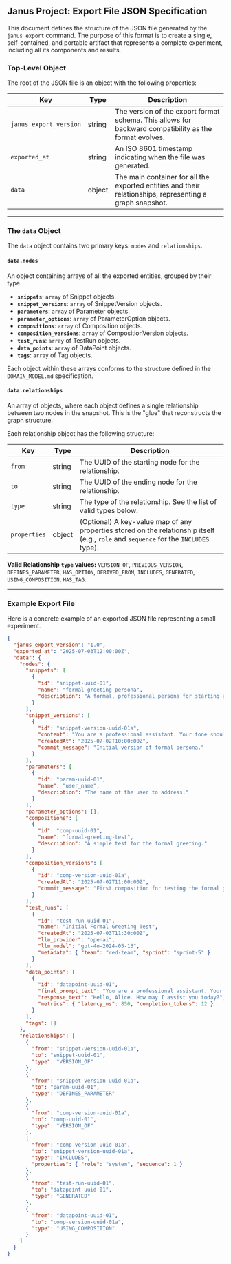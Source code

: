 ## Janus Project: Export File JSON Specification

This document defines the structure of the JSON file generated by the `janus export` command. The purpose of this format is to create a single, self-contained, and portable artifact that represents a complete experiment, including all its components and results.

### Top-Level Object

The root of the JSON file is an object with the following properties:

| Key                    | Type   | Description                                                                                              |
| ---------------------- | ------ | -------------------------------------------------------------------------------------------------------- |
| `janus_export_version` | string | The version of the export format schema. This allows for backward compatibility as the format evolves.   |
| `exported_at`          | string | An ISO 8601 timestamp indicating when the file was generated.                                            |
| `data`                 | object | The main container for all the exported entities and their relationships, representing a graph snapshot. |

---

### The `data` Object

The `data` object contains two primary keys: `nodes` and `relationships`.

#### `data.nodes`

An object containing arrays of all the exported entities, grouped by their type.

- **`snippets`**: `array` of Snippet objects.
- **`snippet_versions`**: `array` of SnippetVersion objects.
- **`parameters`**: `array` of Parameter objects.
- **`parameter_options`**: `array` of ParameterOption objects.
- **`compositions`**: `array` of Composition objects.
- **`composition_versions`**: `array` of CompositionVersion objects.
- **`test_runs`**: `array` of TestRun objects.
- **`data_points`**: `array` of DataPoint objects.
- **`tags`**: `array` of Tag objects.

Each object within these arrays conforms to the structure defined in the `DOMAIN_MODEL.md` specification.

#### `data.relationships`

An array of objects, where each object defines a single relationship between two nodes in the snapshot. This is the "glue" that reconstructs the graph structure.

Each relationship object has the following structure:

| Key          | Type   | Description                                                                                                                           |
| ------------ | ------ | ------------------------------------------------------------------------------------------------------------------------------------- |
| `from`       | string | The UUID of the starting node for the relationship.                                                                                   |
| `to`         | string | The UUID of the ending node for the relationship.                                                                                     |
| `type`       | string | The type of the relationship. See the list of valid types below.                                                                      |
| `properties` | object | (Optional) A key-value map of any properties stored on the relationship itself (e.g., `role` and `sequence` for the `INCLUDES` type). |

**Valid Relationship `type` values:**
`VERSION_OF`, `PREVIOUS_VERSION`, `DEFINES_PARAMETER`, `HAS_OPTION`, `DERIVED_FROM`, `INCLUDES`, `GENERATED`, `USING_COMPOSITION`, `HAS_TAG`.

---

### Example Export File

Here is a concrete example of an exported JSON file representing a small experiment.

```json
{
  "janus_export_version": "1.0",
  "exported_at": "2025-07-03T12:00:00Z",
  "data": {
    "nodes": {
      "snippets": [
        {
          "id": "snippet-uuid-01",
          "name": "formal-greeting-persona",
          "description": "A formal, professional persona for starting a prompt."
        }
      ],
      "snippet_versions": [
        {
          "id": "snippet-version-uuid-01a",
          "content": "You are a professional assistant. Your tone should be formal and respectful. The user's name is {{user_name}}.",
          "createdAt": "2025-07-02T10:00:00Z",
          "commit_message": "Initial version of formal persona."
        }
      ],
      "parameters": [
        {
          "id": "param-uuid-01",
          "name": "user_name",
          "description": "The name of the user to address."
        }
      ],
      "parameter_options": [],
      "compositions": [
        {
          "id": "comp-uuid-01",
          "name": "formal-greeting-test",
          "description": "A simple test for the formal greeting."
        }
      ],
      "composition_versions": [
        {
          "id": "comp-version-uuid-01a",
          "createdAt": "2025-07-02T11:00:00Z",
          "commit_message": "First composition for testing the formal greeting."
        }
      ],
      "test_runs": [
        {
          "id": "test-run-uuid-01",
          "name": "Initial Formal Greeting Test",
          "createdAt": "2025-07-03T11:30:00Z",
          "llm_provider": "openai",
          "llm_model": "gpt-4o-2024-05-13",
          "metadata": { "team": "red-team", "sprint": "sprint-5" }
        }
      ],
      "data_points": [
        {
          "id": "datapoint-uuid-01",
          "final_prompt_text": "You are a professional assistant. Your tone should be formal and respectful. The user's name is Alice.",
          "response_text": "Hello, Alice. How may I assist you today?",
          "metrics": { "latency_ms": 850, "completion_tokens": 12 }
        }
      ],
      "tags": []
    },
    "relationships": [
      {
        "from": "snippet-version-uuid-01a",
        "to": "snippet-uuid-01",
        "type": "VERSION_OF"
      },
      {
        "from": "snippet-version-uuid-01a",
        "to": "param-uuid-01",
        "type": "DEFINES_PARAMETER"
      },
      {
        "from": "comp-version-uuid-01a",
        "to": "comp-uuid-01",
        "type": "VERSION_OF"
      },
      {
        "from": "comp-version-uuid-01a",
        "to": "snippet-version-uuid-01a",
        "type": "INCLUDES",
        "properties": { "role": "system", "sequence": 1 }
      },
      {
        "from": "test-run-uuid-01",
        "to": "datapoint-uuid-01",
        "type": "GENERATED"
      },
      {
        "from": "datapoint-uuid-01",
        "to": "comp-version-uuid-01a",
        "type": "USING_COMPOSITION"
      }
    ]
  }
}
```
